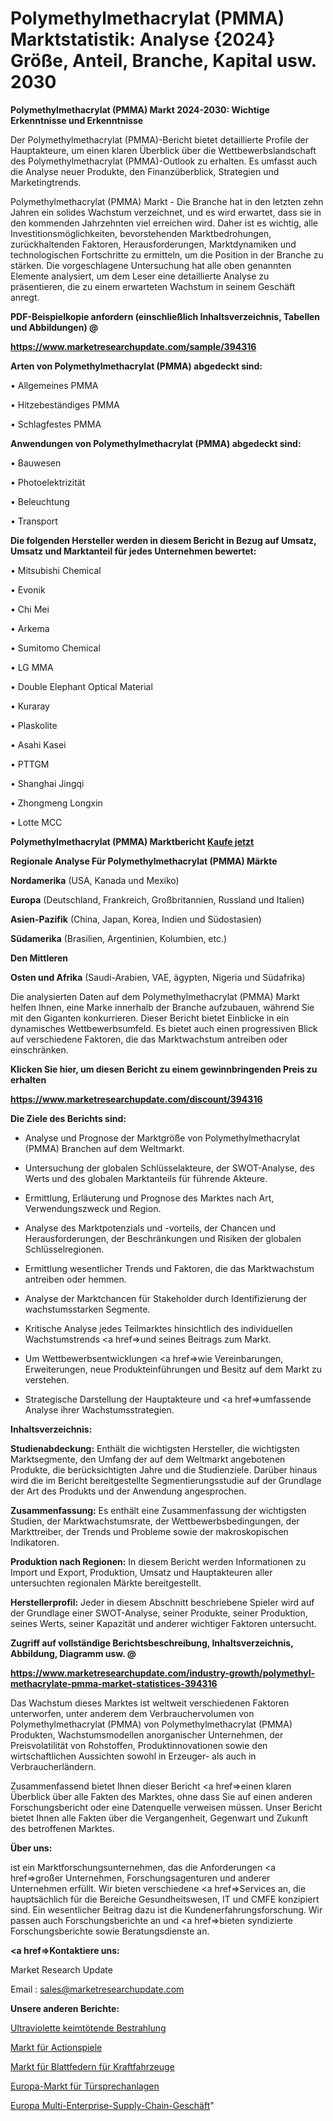 # Polymethylmethacrylat (PMMA) Marktstatistik: Analyse {2024} Größe, Anteil, Branche, Kapital usw. 2030

<strong>Polymethylmethacrylat (PMMA) Markt 2024-2030: Wichtige Erkenntnisse und Erkenntnisse</strong>

Der Polymethylmethacrylat (PMMA)-Bericht bietet detaillierte Profile der Hauptakteure, um einen klaren Überblick über die Wettbewerbslandschaft des Polymethylmethacrylat (PMMA)-Outlook zu erhalten. Es umfasst auch die Analyse neuer Produkte, den Finanzüberblick, Strategien und Marketingtrends.

Polymethylmethacrylat (PMMA) Markt - Die Branche hat in den letzten zehn Jahren ein solides Wachstum verzeichnet, und es wird erwartet, dass sie in den kommenden Jahrzehnten viel erreichen wird. Daher ist es wichtig, alle Investitionsmöglichkeiten, bevorstehenden Marktbedrohungen, zurückhaltenden Faktoren, Herausforderungen, Marktdynamiken und technologischen Fortschritte zu ermitteln, um die Position in der Branche zu stärken. Die vorgeschlagene Untersuchung hat alle oben genannten Elemente analysiert, um dem Leser eine detaillierte Analyse zu präsentieren, die zu einem erwarteten Wachstum in seinem Geschäft anregt.



<strong><b>PDF-Beispielkopie anfordern (einschließlich Inhaltsverzeichnis, Tabellen und Abbildungen) @ </b></strong>

<strong><a href=https://www.marketresearchupdate.com/sample/394316>

<strong>https://www.marketresearchupdate.com/sample/394316</u></a></strong></strong>



<strong>Arten von Polymethylmethacrylat (PMMA) abgedeckt sind:</strong>

• Allgemeines PMMA

• Hitzebeständiges PMMA

• Schlagfestes PMMA



<strong>Anwendungen von Polymethylmethacrylat (PMMA) abgedeckt sind:</strong>

• Bauwesen

• Photoelektrizität

• Beleuchtung

• Transport



<strong>Die folgenden Hersteller werden in diesem Bericht in Bezug auf Umsatz, Umsatz und Marktanteil für jedes Unternehmen bewertet:</strong>

• Mitsubishi Chemical

• Evonik

• Chi Mei

• Arkema

• Sumitomo Chemical

• LG MMA

• Double Elephant Optical Material

• Kuraray

• Plaskolite

• Asahi Kasei

• PTTGM

• Shanghai Jingqi

• Zhongmeng Longxin

• Lotte MCC



<strong>Polymethylmethacrylat (PMMA) Marktbericht <a href=https://www.marketresearchupdate.com/buynow/394316>Kaufe jetzt</a></strong>



<strong>Regionale Analyse Für Polymethylmethacrylat (PMMA) Märkte</strong>



<strong>Nordamerika</strong> (USA, Kanada und Mexiko)



<strong>Europa</strong> (Deutschland, Frankreich, Großbritannien, Russland und Italien)



<strong>Asien-Pazifik</strong> (China, Japan, Korea, Indien und Südostasien)



<strong>Südamerika</strong> (Brasilien, Argentinien, Kolumbien, etc.)



<strong>Den Mittleren</strong> 

<strong>Osten und Afrika</strong> (Saudi-Arabien, VAE, ägypten, Nigeria und Südafrika)

Die analysierten Daten auf dem Polymethylmethacrylat (PMMA) Markt helfen Ihnen, eine Marke innerhalb der Branche aufzubauen, während Sie mit den Giganten konkurrieren. Dieser Bericht bietet Einblicke in ein dynamisches Wettbewerbsumfeld. Es bietet auch einen progressiven Blick auf verschiedene Faktoren, die das Marktwachstum antreiben oder einschränken.



<strong>Klicken Sie hier, um diesen Bericht zu einem gewinnbringenden Preis zu erhalten
</strong>

<strong><a href=https://www.marketresearchupdate.com/discount/394316>https://www.marketresearchupdate.com/discount/394316</b></u></strong></a>



<strong>Die Ziele des Berichts sind:</strong>

- Analyse und Prognose der Marktgröße von Polymethylmethacrylat (PMMA) Branchen auf dem Weltmarkt.

- Untersuchung der globalen Schlüsselakteure, der SWOT-Analyse, des Werts und des globalen Marktanteils für führende Akteure.

- Ermittlung, Erläuterung und Prognose des Marktes nach Art, Verwendungszweck und Region.

- Analyse des Marktpotenzials und -vorteils, der Chancen und Herausforderungen, der Beschränkungen und Risiken der globalen Schlüsselregionen.

- Ermittlung wesentlicher Trends und Faktoren, die das Marktwachstum antreiben oder hemmen.

- Analyse der Marktchancen für Stakeholder durch Identifizierung der wachstumsstarken Segmente.

- Kritische Analyse jedes Teilmarktes hinsichtlich des individuellen Wachstumstrends <a href=>und</a> seines Beitrags zum Markt.

- Um Wettbewerbsentwicklungen <a href=>wie</a> Vereinbarungen, Erweiterungen, neue Produkteinführungen und Besitz auf dem Markt zu verstehen.

- Strategische Darstellung der Hauptakteure und <a href=>umfas</a>sende Analyse ihrer Wachstumsstrategien.



<strong>Inhaltsverzeichnis:</strong>



<strong>Studienabdeckung:</strong> Enthält die wichtigsten Hersteller, die wichtigsten Marktsegmente, den Umfang der auf dem Weltmarkt angebotenen Produkte, die berücksichtigten Jahre und die Studienziele. Darüber hinaus wird die im Bericht bereitgestellte Segmentierungsstudie auf der Grundlage der Art des Produkts und der Anwendung angesprochen.



<strong>Zusammenfassung:</strong> Es enthält eine Zusammenfassung der wichtigsten Studien, der Marktwachstumsrate, der Wettbewerbsbedingungen, der Markttreiber, der Trends und Probleme sowie der makroskopischen Indikatoren.



<strong>Produktion nach Regionen:</strong> In diesem Bericht werden Informationen zu Import und Export, Produktion, Umsatz und Hauptakteuren aller untersuchten regionalen Märkte bereitgestellt.



<strong>Herstellerprofil:</strong> Jeder in diesem Abschnitt beschriebene Spieler wird auf der Grundlage einer SWOT-Analyse, seiner Produkte, seiner Produktion, seines Werts, seiner Kapazität und anderer wichtiger Faktoren untersucht.



<strong><b>Zugriff auf vollständige Berichtsbeschreibung, Inhaltsverzeichnis, Abbildung, Diagramm usw. @ </b></strong>

<strong><a href=https://www.marketresearchupdate.com/industry-growth/polymethyl-methacrylate-pmma-market-statistices-394316>https://www.marketresearchupdate.com/industry-growth/polymethyl-methacrylate-pmma-market-statistices-394316</a></strong>

Das Wachstum dieses Marktes ist weltweit verschiedenen Faktoren unterworfen, unter anderem dem Verbrauchervolumen von Polymethylmethacrylat (PMMA) von Polymethylmethacrylat (PMMA) Produkten, Wachstumsmodellen anorganischer Unternehmen, der Preisvolatilität von Rohstoffen, Produktinnovationen sowie den wirtschaftlichen Aussichten sowohl in Erzeuger- als auch in Verbraucherländern.

Zusammenfassend bietet Ihnen dieser Bericht <a href=>einen</a> klaren Überblick über alle Fakten des Marktes, ohne dass Sie auf einen anderen Forschungsbericht oder eine Datenquelle verweisen müssen. Unser Bericht bietet Ihnen alle Fakten über die Vergangenheit, Gegenwart und Zukunft des betroffenen Marktes.



<strong>Über uns:</strong>

 ist ein Marktforschungsunternehmen, das die Anforderungen <a href=>großer</a> Unternehmen, Forschungsagenturen und anderer Unternehmen erfüllt. Wir bieten verschiedene <a href=>Services</a> an, die hauptsächlich für die Bereiche Gesundheitswesen, IT und CMFE konzipiert sind. Ein wesentlicher Beitrag dazu ist die Kundenerfahrungsforschung. Wir passen auch Forschungsberichte an und <a href=>bieten</a> syndizierte Forschungsberichte sowie Beratungsdienste an.



<strong><a href=>Kontaktiere uns:</a></strong>

Market Research Update

Email : sales@marketresearchupdate.com



<strong>Unsere anderen Berichte:</strong>

<a href=https://www.linkedin.com/pulse/ultraviolet-germicidal-irradiation>Ultraviolette keimtötende Bestrahlung</a>

<a href=https://www.linkedin.com/pulse/action-games-market-2023-remarking>Markt für Actionspiele</a>

<a href=https://www.linkedin.com/pulse/automotive-leaf-springs-market-analysis-segment>Markt für Blattfedern für Kraftfahrzeuge</a>

<a href=https://www.linkedin.com/pulse/europe-door-intercom-market-size-production>Europa-Markt für Türsprechanlagen</a>

<a href=https://www.linkedin.com/pulse/europe-multi-enterprise-supply-chain-business>Europa Multi-Enterprise-Supply-Chain-Geschäft</a>"

